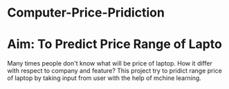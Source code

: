 # Computer-Price-Pridiction 
# Aim: To Predict Price Range of Lapto
Many times people don't know what will be price of laptop.
How it differ with respect to company and feature?
This project try to pridict range price of laptop by taking input from user
with the help of mchine learning.

